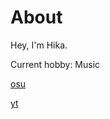 # About
Hey, I'm Hika.

Current hobby: Music

<p><a href="https://osu.ppy.sh/users/36526121">osu</a></p>
<p><a href="https://youtube.com/@hikayoni">yt</a></p>
